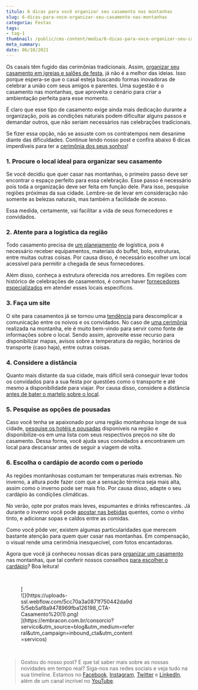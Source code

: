 ```yaml
---
titulo: 6 dicas para você organizar seu casamento nas montanhas
slug: 6-dicas-para-voce-organizar-seu-casamento-nas-montanhas
categoria: Festas
tags:
- tag-1
thumbnail: /public/cms-content/media/6-dicas-para-voce-organizar-seu-casamento-nas-montanhas.jpg
meta_summary: 
date: 06/10/2021
---
```

Os casais têm fugido das cerimônias tradicionais. Assim, [organizar seu casamento em igrejas e salões de festa](https://www.embracon.com.br/blog/como-escolher-o-melhor-local-para-a-festa-de-casamento), já não é a melhor das ideias. Isso porque espera-se que o casal esteja buscando formas inovadoras de celebrar a união com seus amigos e parentes. Uma sugestão é o casamento nas montanhas, que aproveita o cenário para criar a ambientação perfeita para esse momento.

É claro que esse tipo de casamento exige ainda mais dedicação durante a organização, pois as condições naturais podem dificultar alguns passos e demandar outros, que não seriam necessários nas celebrações tradicionais.

Se fizer essa opção, não se assuste com os contratempos nem desanime diante das dificuldades. Continue lendo nosso post e confira abaixo 6 dicas imperdíveis para ter a [cerimônia dos seus sonhos](https://www.embracon.com.br/blog/cerimonial-de-casamento-vale-a-pena-contratar)!

### 1. Procure o local ideal para organizar seu casamento

Se você decidiu que quer casar nas montanhas, o primeiro passo deve ser encontrar o espaço perfeito para essa celebração. Esse passo é necessário pois toda a organização deve ser feita em função dele. Para isso, pesquise regiões próximas da sua cidade. Lembre-se de levar em consideração não somente as belezas naturais, mas também a facilidade de acesso.

Essa medida, certamente, vai facilitar a vida de seus fornecedores e convidados.

### 2. Atente para a logística da região

Todo casamento precisa de [um planejamento](https://www.embracon.com.br/blog/consorcio-de-casamento-saiba-como-funciona) de logística, pois é necessário receber equipamentos, materiais do buffet, bolo, estruturas, entre muitas outras coisas. Por causa disso, é necessário escolher um local acessível para permitir a chegada de seus fornecedores.

Além disso, conheça a estrutura oferecida nos arredores. Em regiões com histórico de celebrações de casamentos, é comum haver [fornecedores especializados](https://www.embracon.com.br/blog/fornecedores-para-casamentos-escolha-bem-e-negocie-os-precos) em atender esses locais específicos.

### 3. Faça um site

O site para casamentos já se tornou uma [tendência](https://www.embracon.com.br/blog/conheca-as-principais-tendencias-em-decoracao-de-casamento) para descomplicar a comunicação entre os noivos e os convidados. No caso de [uma cerimônia](https://www.embracon.com.br/blog/cerimonia-e-festa-de-casamento-juntos-ou-separados) realizada na montanha, ele é muito bem-vindo para servir como fonte de informações sobre o local. Sendo assim, aproveite esse recurso para disponibilizar mapas, avisos sobre a temperatura da região, horários de transporte (caso haja), entre outras coisas.

### 4. Considere a distância

Quanto mais distante da sua cidade, mais difícil será conseguir levar todos os convidados para a sua festa por questões como o transporte e até mesmo a disponibilidade para viajar. Por causa disso, considere a distância <a href="">antes de bater o martelo sobre o local</a>.

### 5. Pesquise as opções de pousadas

Caso você tenha se apaixonado por uma região montanhosa longe de sua cidade, [pesquise os hotéis e pousadas](https://www.embracon.com.br/blog/lua-de-mel-sem-cliches-4-destinos-alternativos-para-o-casal) disponíveis na região e disponibilize-os em uma lista com seus respectivos preços no site do casamento. Dessa forma, você ajuda seus convidados a encontrarem um local para descansar antes de seguir a viagem de volta.

### 6. Escolha o cardápio de acordo com o período

As regiões montanhosas costumam ter temperaturas mais extremas. No inverno, a altura pode fazer com que a sensação térmica seja mais alta, assim como o inverno pode ser mais frio. Por causa disso, adapte o seu cardápio às condições climáticas.

No verão, opte por pratos mais leves, espumantes e drinks refrescantes. Já durante o inverno você pode [apostar nas bebidas](https://www.embracon.com.br/blog/bebidas-no-casamento-como-escolher-e-calcular-a-quantidade-adequada) quentes, como o vinho tinto, e adicionar sopas e caldos entre as comidas.

Como você pôde ver, existem algumas particularidades que merecem bastante atenção para quem quer casar nas montanhas. Em compensação, o visual rende uma cerimônia inesquecível, com fotos encantadoras.

Agora que você já conheceu nossas dicas para [organizar um casamento](https://www.embracon.com.br/blog/6-dicas-para-voce-organizar-seu-casamento-nas-montanhas) nas montanhas, que tal conferir nossos conselhos [para escolher o cardápio](https://www.embracon.com.br/blog/4-conselhos-para-escolher-o-menu-de-festa-de-casamento)? Boa leitura!

‍

<figure class="w-richtext-figure-type-image w-richtext-align-center" style="max-width:310px">[<div>![](https://uploads-ssl.webflow.com/5cc70a3a0871f750442da9d5/5eb5af8a9478969fba126198_CTA-Casamento%20(1).png)</div>](https://embracon.com.br/consorcio?servico&utm_source=blog&utm_medium=referral&utm_campaign=inbound_cta&utm_content=servicos)</figure>‍

> Gostou do nosso post? E que tal saber mais sobre as nossas novidades em tempo real? Siga-nos nas redes sociais e veja tudo na sua timeline. Estamos no [Facebook](https://www.facebook.com/embracon/), [Instagram](https://www.instagram.com/embraconoficial/), [Twitter](https://twitter.com/embracon) e [LinkedIn](https://www.linkedin.com/company/1018875/), além de um canal incrível no [YouTube](https://www.youtube.com/channel/UCL-Y0mv9zc73Iek48NLUBzQ).

‍
